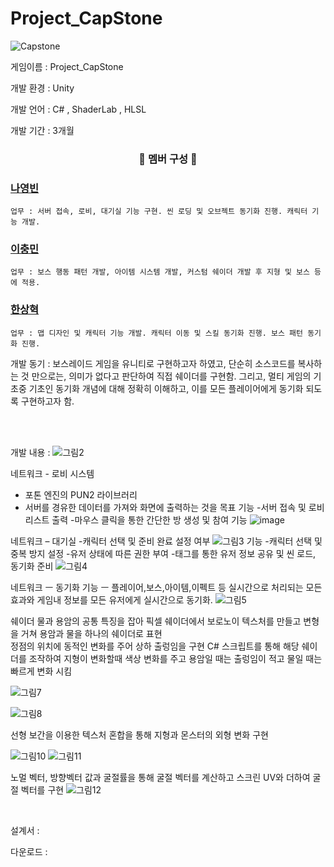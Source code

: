 # Project_CapStone
![Capstone](https://github.com/Joel970203/Project_CapStone/assets/121085543/d30ebcb6-4f28-4659-b33f-86cdded075a8)

게임이름 : Project_CapStone

개발 환경 : Unity 
</br>

개발 언어 : C# , ShaderLab , HLSL
</br>


개발 기간 : 3개월 
</br>

<h3 align="center">🥇 멤버 구성  🥇 </h3>

  ### [나영빈](https://github.com/Rubbe1124)
    업무 : 서버 접속, 로비, 대기실 기능 구현. 씬 로딩 및 오브젝트 동기화 진행. 캐릭터 기능 개발. 
  ### [이충민](https://github.com/1CM98)
    업무 : 보스 행동 패턴 개발, 아이템 시스템 개발, 커스텀 쉐이더 개발 후 지형 및 보스 등에 적용.
  ### [한상혁](https://github.com/Joel970203)
    업무 : 맵 디자인 및 캐릭터 기능 개발. 캐릭터 이동 및 스킬 동기화 진행. 보스 패턴 동기화 진행.
    
개발 동기 : 보스레이드 게임을 유니티로 구현하고자 하였고, 단순히 소스코드를 복사하는 것 만으로는, 의미가 없다고 판단하여 직접 쉐이더를 구현함.
그리고, 멀티 게임의 기초중 기초인 동기화 개념에 대해 정확히 이해하고, 이를 모든 플레이어에게 동기화 되도록 구현하고자 함.

</br>


</br>

개발 내용 : 
![그림2](https://github.com/Joel970203/Project_CapStone/assets/121085543/8f3a74d7-3f27-4ea2-a542-628eb917fe74)

네트워크 - 로비 시스템
- 포톤 엔진의 PUN2 라이브러리
- 서버를 경유한 데이터를 가져와 화면에 출력하는 것을 목표
기능
-서버 접속 및 로비 리스트 출력
-마우스 클릭을 통한 간단한 방 생성 및 참여 기능
![image](https://github.com/Joel970203/Project_CapStone/assets/121085543/d0f3de3a-81c0-4f76-b76d-68ebbabf6fb0)


네트워크 – 대기실
-캐릭터 선택 및 준비 완료 설정 여부
![그림3](https://github.com/Joel970203/Project_CapStone/assets/121085543/3190fe76-8cdd-40ca-acd3-29e06ad60450)
기능
-캐릭터 선택 및 중복 방지 설정
-유저 상태에 따른 권한 부여
-태그를 통한 유저 정보 공유 및 씬 로드, 동기화 준비
![그림4](https://github.com/Joel970203/Project_CapStone/assets/121085543/c94494a7-d93c-4149-9193-060320273fe8)


네트워크 ㅡ 동기화
기능 ㅡ   플레이어,보스,아이템,이펙트 등
		실시간으로 처리되는 모든 	효과와 게임내 정보를 모든 유저에게 실시간으로 동기화.
![그림5](https://github.com/Joel970203/Project_CapStone/assets/121085543/db9f1e70-e33c-4fb7-b6b3-f96cc6e3fddb)


쉐이더 
물과 용암의 공통 특징을 잡아 픽셀 쉐이더에서 보로노이 텍스처를 만들고 
변형을 거쳐 용암과 물을 하나의 쉐이더로 표현  
정점의 위치에 동적인 변화를 주어 상하 출렁임을 구현
C# 스크립트를 통해 해당 쉐이더를 조작하여 지형이 변화할때 색상 변화를 주고
용암일 때는 출렁임이 적고 물일 때는 빠르게 변화 시킴

![그림7](https://github.com/Joel970203/Project_CapStone/assets/121085543/24ca078f-a33a-4f96-a04f-af81b652f31c)

![그림8](https://github.com/Joel970203/Project_CapStone/assets/121085543/c836e2a8-6d7f-4013-bb99-4872e369257f)

선형 보간을 이용한 텍스처 혼합을 통해 지형과 몬스터의 외형 변화 구현

![그림10](https://github.com/Joel970203/Project_CapStone/assets/121085543/6b4a4b12-5546-4945-861f-5dad6ae20816)
![그림11](https://github.com/Joel970203/Project_CapStone/assets/121085543/e3e78a33-7cec-4029-a2fa-53cb36377ec7)

노멀 벡터, 방향벡터 값과 굴절률을 통해 굴절 벡터를 계산하고 
스크린 UV와 더하여 
굴절 벡터를 구현 
![그림12](https://github.com/Joel970203/Project_CapStone/assets/121085543/fb18524e-c63c-4e47-adde-1f86e530b104)

</br>

설계서 : 
</br>


다운로드 : 
